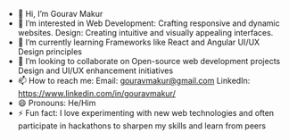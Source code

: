 - 👋 Hi, I’m Gourav Makur
- 👀 I’m interested in
  Web Development: Crafting responsive and dynamic websites.
  Design: Creating intuitive and visually appealing interfaces.
- 🌱 I’m currently learning 
   Frameworks like React and Angular
   UI/UX Design principles
- 💞️ I’m looking to collaborate on
   Open-source web development projects
   Design and UI/UX enhancement initiatives
- 📫 How to reach me:
   Email: gouravmakur@gmail.com
   LinkedIn: https://www.linkedin.com/in/gouravmakur/
- 😄 Pronouns: He/Him
- ⚡ Fun fact: I love experimenting with new web technologies and often participate in hackathons to sharpen my skills and learn from peers

<!---
gouravmakur/gouravmakur is a ✨ special ✨ repository because its `README.md` (this file) appears on your GitHub profile.
You can click the Preview link to take a look at your changes.
--->
